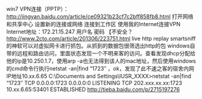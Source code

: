 win7 VPN连接（PPTP）：
http://jingyan.baidu.com/article/ce09321b23cf7c2bff858fb8.html
打开网络和共享中心
设置新的连接或网络
连接到工作区
使用我的Internet连接VPN
Internet地址：172.21.15.247
用户名 密码
【不安全？
http://www.2cto.com/article/201306/223751.html
live http replay
smartsniff的神软可以对虚拟网卡进行抓包。从抓到的数据包很筛选出http的包
windows自带的远程和路由访问，里面状态发现一个不明来客的访问。查看发现dhcp分配给他的ip是10.250.1.7，使用arp -a也无法得到该人的mac地址，然后使用windows的cmd命令行执行netstat -an|find “1723″ ，ok，发现了此不速之客的宿舍内网IP地址10.xx.6.65
C:\Documents and Settings\IUSR_XXXX>netstat -an|find “1723″
TCP    0.0.0.0:1723           0.0.0.0:0              LISTENING
TCP    202.xxx.xx.xx:1723    10.xx.6.65:53401       ESTABLISHED
http://tieba.baidu.com/p/2715197276
